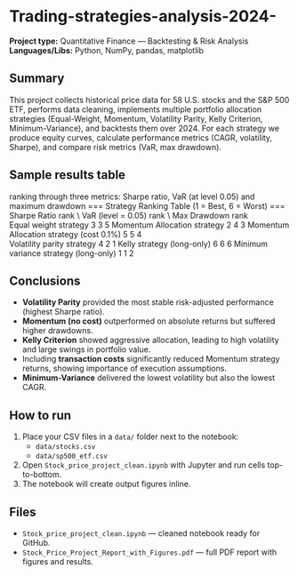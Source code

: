 # Trading-strategies-analysis-2024-
**Project type:** Quantitative Finance — Backtesting & Risk Analysis  
**Languages/Libs:** Python, NumPy, pandas, matplotlib

## Summary
This project collects historical price data for 58 U.S. stocks and the S&P 500 ETF, performs data cleaning, implements multiple portfolio allocation strategies (Equal-Weight, Momentum, Volatility Parity, Kelly Criterion, Minimum-Variance), and backtests them over 2024. For each strategy we produce equity curves, calculate performance metrics (CAGR, volatility, Sharpe), and compare risk metrics (VaR, max drawdown).

## Sample results table
ranking through three metrics: Sharpe ratio, VaR (at level 0.05) and maximum drawdown
=== Strategy Ranking Table (1 = Best, 6 = Worst) ===
                                          Sharpe Ratio rank  \ VaR (level = 0.05) rank \  Max Drawdown rank  
Equal weight strategy                                     3                        3                      5
Momentum Allocation strategy                              2                        4                      3
Momentum Allocation strategy (cost 0.1%)                  5                        5                      4              
Volatility parity strategy                                4                        2                      1
Kelly strategy (long-only)                                6                        6                      6
Minimum variance strategy (long-only)                     1                        1                      2


## Conclusions
- **Volatility Parity** provided the most stable risk-adjusted performance (highest Sharpe ratio).
- **Momentum (no cost)** outperformed on absolute returns but suffered higher drawdowns.
- **Kelly Criterion** showed aggressive allocation, leading to high volatility and large swings in portfolio value.
- Including **transaction costs** significantly reduced Momentum strategy returns, showing importance of execution assumptions.
- **Minimum-Variance** delivered the lowest volatility but also the lowest CAGR.

## How to run
1. Place your CSV files in a `data/` folder next to the notebook:
   - `data/stocks.csv`
   - `data/sp500_etf.csv`
2. Open `Stock_price_project_clean.ipynb` with Jupyter and run cells top-to-bottom.
3. The notebook will create output figures inline.

## Files
- `Stock_price_project_clean.ipynb` — cleaned notebook ready for GitHub.
- `Stock_Price_Project_Report_with_Figures.pdf` — full PDF report with figures and results.
